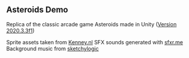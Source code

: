 ## Asteroids Demo
Replica of the classic arcade game Asteroids made in Unity ([Version 2020.3.3f1](https://unity3d.com/es/get-unity/download?thank-you=update&download_nid=64639&os=Win))

Sprite assets taken from [Kenney.nl](https://www.kenney.nl/assets/space-shooter-redux)
SFX sounds generated with [sfxr.me](https://sfxr.me/)
Background music from [sketchylogic](https://opengameart.org/users/sketchylogic) 
